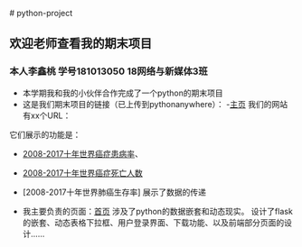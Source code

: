 ﻿﻿# python-project## 欢迎老师查看我的期末项目### 本人李鑫桃 学号181013050 18网络与新媒体3班- 本学期我和我的小伙伴合作完成了一个python的期末项目- 这是我们期末项目的链接（已上传到pythonanywhere）：-[主页](http://lixintao.pythonanywhere.com/)我们的网站有xx个URL：它们展示的功能是：- [2008-2017十年世界癌症患病率](http://lixintao.pythonanywhere.com/world_hbl)、- [2008-2017十年世界癌症死亡人数](http://lixintao.pythonanywhere.com/world_death_person)- [2008-2017十年世界肺癌生存率]展示了数据的传递- 我主要负责的页面：[首页](http://lixintao.pythonanywhere.com/)涉及了python的数据嵌套和动态现实。设计了flask的嵌套、动态表格下拉框、用户登录界面、下载功能、以及前端部分页面的设计……